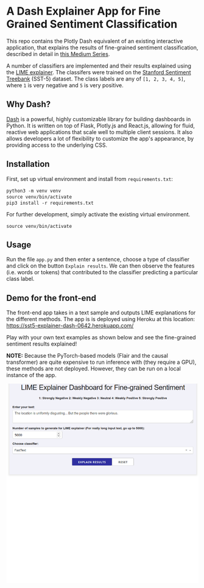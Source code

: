 # A Dash Explainer App for Fine Grained Sentiment Classification

This repo contains the Plotly Dash equivalent of an existing interactive application, that explains the results of fine-grained sentiment classification, described in detail in [this Medium Series](https://medium.com/@tech_optimist/fine-grained-sentiment-analysis-in-python-part-2-2a92fdc0160d).

A number of classifiers are implemented and their results explained using the [LIME explainer](https://arxiv.org/pdf/1602.04938.pdf). 
The classifers were trained on the  [Stanford Sentiment Treebank](https://nlp.stanford.edu/sentiment/) (SST-5) dataset. The class labels are any of `[1, 2, 3, 4, 5]`, where `1` is very negative and `5` is very positive. 


## Why Dash?
[Dash](https://dash.plotly.com/) is a powerful, highly customizable library for building dashboards in Python. It is written on top of Flask, Plotly.js and React.js, allowing for fluid, reactive web applications that scale well to multiple client sessions. It also allows developers a lot of flexibility to customize the app's appearance, by providing access to the underlying CSS.


## Installation

First, set up virtual environment and install from `requirements.txt`:

    python3 -m venv venv
    source venv/bin/activate
    pip3 install -r requirements.txt

For further development, simply activate the existing virtual environment.

    source venv/bin/activate


## Usage

Run the file `app.py` and then enter a sentence, choose a type of classifier and click on the button `Explain results`. We can then observe the features (i.e. words or tokens) that contributed to the classifier predicting a particular class label.

## Demo for the front-end

The front-end app takes in a text sample and outputs LIME explanations for the different methods. The app is is deployed using Heroku at this location: https://sst5-explainer-dash-0642.herokuapp.com/

Play with your own text examples as shown below and see the fine-grained sentiment results explained!

**NOTE:** Because the PyTorch-based models (Flair and the causal transformer) are quite expensive to run inference with (they require a GPU), these methods are not deployed. However, they can be run on a local instance of the app.

![](./data/assets/sst5-dash-explainer.gif)